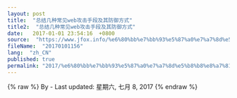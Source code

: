 ```yaml
---
layout: post
title:  "总结几种常见web攻击手段及其防御方式"
title2:  "总结几种常见web攻击手段及其防御方式"
date:   2017-01-01 23:54:16  +0800
source:  "https://www.jfox.info/%e6%80%bb%e7%bb%93%e5%87%a0%e7%a7%8d%e5%b8%b8%e8%a7%81web%e6%94%bb%e5%87%bb%e6%89%8b%e6%ae%b5%e5%8f%8a%e5%85%b6%e9%98%b2%e5%be%a1%e6%96%b9%e5%bc%8f.html"
fileName:  "20170101156"
lang:  "zh_CN"
published: true
permalink: "2017/%e6%80%bb%e7%bb%93%e5%87%a0%e7%a7%8d%e5%b8%b8%e8%a7%81web%e6%94%bb%e5%87%bb%e6%89%8b%e6%ae%b5%e5%8f%8a%e5%85%b6%e9%98%b2%e5%be%a1%e6%96%b9%e5%bc%8f.html"
---
```

{% raw %}
By  - Last updated: 星期六, 七月 8, 2017
{% endraw %}